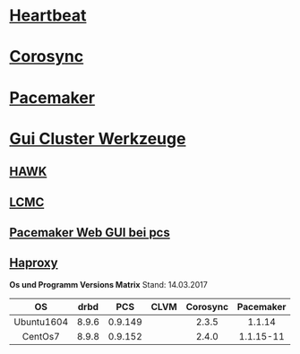 # [Heartbeat](../heartbeat)

# [Corosync](../corosync)

# [Pacemaker](../pacemaker)

# [Gui Cluster Werkzeuge](../cluster-gui-tools)

## [HAWK](../hawk)
## [LCMC](../lcmc)
## [Pacemaker Web GUI bei pcs](../)
## [Haproxy](../haproxy)

**Os und Programm Versions Matrix**
Stand: 14.03.2017

|  OS  | drbd | PCS | CLVM | Corosync | Pacemaker |
| :---: | :---: | :---: | :---: | :---: | :---: |
|Ubuntu1604|8.9.6|0.9.149||2.3.5|1.1.14|
|CentOs7|8.9.8|0.9.152||2.4.0|1.1.15-11|